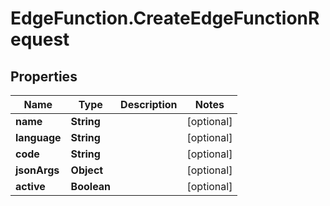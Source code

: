 # EdgeFunction.CreateEdgeFunctionRequest

## Properties

Name | Type | Description | Notes
------------ | ------------- | ------------- | -------------
**name** | **String** |  | [optional] 
**language** | **String** |  | [optional] 
**code** | **String** |  | [optional] 
**jsonArgs** | **Object** |  | [optional] 
**active** | **Boolean** |  | [optional] 


